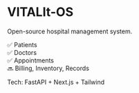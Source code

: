 # VITALIt-OS

Open-source hospital management system.

✅ Patients  
✅ Doctors  
✅ Appointments  
🔜 Billing, Inventory, Records

Tech: FastAPI + Next.js + Tailwind
